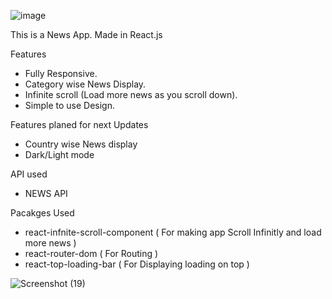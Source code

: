 ![image](https://user-images.githubusercontent.com/58109880/157040632-0cf14fd3-6e59-4451-a885-ce570e87bf11.png)


This is a News App.
Made in React.js

Features

- Fully Responsive.
- Category wise News Display.
- Infinite scroll (Load more news as you scroll down).
- Simple to use Design.

Features planed for next Updates

- Country wise News display
- Dark/Light mode

API used

- NEWS API

Pacakges Used

- react-infnite-scroll-component ( For making app Scroll Infinitly and load more news )
- react-router-dom ( For Routing )
- react-top-loading-bar ( For Displaying loading on top )


![Screenshot (19)](https://user-images.githubusercontent.com/58109880/157042231-92ac49dc-7e8d-428c-8edd-b7e6aa7d7e06.png)




